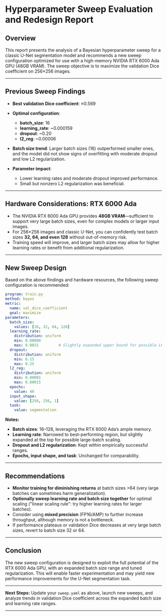 # **Hyperparameter Sweep Evaluation and Redesign Report**

## **Overview**

This report presents the analysis of a Bayesian hyperparameter sweep for a classic U-Net segmentation model and recommends a new sweep configuration optimized for use with a high-memory NVIDIA RTX 6000 Ada GPU (48GB VRAM). The sweep objective is to maximize the validation Dice coefficient on 256×256 images.

---

## **Previous Sweep Findings**

* **Best validation Dice coefficient**: ≈0.569
* **Optimal configuration**:

  * **batch\_size**: 16
  * **learning\_rate**: \~0.000159
  * **dropout**: \~0.20
  * **l2\_reg**: \~0.00006
* **Batch size trend**: Larger batch sizes (16) outperformed smaller ones, and the model did not show signs of overfitting with moderate dropout and low L2 regularization.
* **Parameter impact**:

  * Lower learning rates and moderate dropout improved performance.
  * Small but nonzero L2 regularization was beneficial.

---

## **Hardware Considerations: RTX 6000 Ada**

* The NVIDIA RTX 6000 Ada GPU provides **48GB VRAM**—sufficient to support very large batch sizes, even for complex models or larger input images.
* For 256×256 images and classic U-Net, you can confidently test batch sizes **32, 64, and even 128** without out-of-memory risk.
* Training speed will improve, and larger batch sizes may allow for higher learning rates or benefit from additional regularization.

---

## **New Sweep Design**

Based on the above findings and hardware resources, the following sweep configuration is recommended:

```yaml
program: train.py
method: bayes
metric:
  name: val_dice_coefficient
  goal: maximize
parameters:
  batch_size:
    values: [16, 32, 64, 128]
  learning_rate:
    distribution: uniform
    min: 0.00008
    max: 0.0015         # Slightly expanded upper bound for possible LR scaling
  dropout:
    distribution: uniform
    min: 0.15
    max: 0.25
  l2_reg:
    distribution: uniform
    min: 0.00001
    max: 0.00015
  epochs:
    value: 40
  input_shape:
    value: [256, 256, 1]
  task:
    value: segmentation
```

**Notes:**

* **Batch sizes**: 16–128, leveraging the RTX 6000 Ada’s ample memory.
* **Learning rate**: Narrowed to best-performing region, but slightly expanded at the top for possible large-batch scaling.
* **Dropout and L2 regularization**: Kept within empirically successful ranges.
* **Epochs, input shape, and task**: Unchanged for comparability.

---

## **Recommendations**

* **Monitor training for diminishing returns** at batch sizes >64 (very large batches can sometimes harm generalization).
* **Optionally sweep learning rate and batch size together** for optimal scaling ("linear scaling rule": try higher learning rates for larger batches).
* Consider using **mixed precision** (FP16/AMP) to further increase throughput, although memory is not a bottleneck.
* If performance plateaus or validation Dice decreases at very large batch sizes, revert to batch size 32 or 64.

---

## **Conclusion**

The new sweep configuration is designed to exploit the full potential of the RTX 6000 Ada GPU, with an expanded batch size range and tuned regularization. This will enable faster experimentation and may yield new performance improvements for the U-Net segmentation task.

---

**Next Steps:**
Update your `sweep.yaml` as above, launch new sweeps, and analyze trends in validation Dice coefficient across the expanded batch size and learning rate ranges.

---
